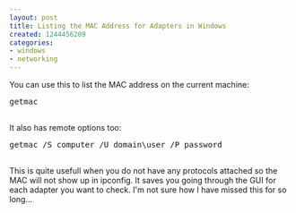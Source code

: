 ```yaml
---
layout: post
title: Listing the MAC Address for Adapters in Windows
created: 1244456209
categories:
- windows
- networking
---
```

<p>You can use this to list the MAC address on the current machine:</p>
<pre>
getmac

</pre>
<p>It also has remote options too:</p>
<pre>
getmac /S computer /U domain\user /P password

</pre>
<p>This is quite usefull when you do not have any protocols attached so the MAC will not show up in ipconfig. It saves you going through the GUI for each adapter you want to check. I'm not sure how I&nbsp;have missed this for so long...</p>
